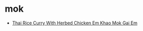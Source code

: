 # mok

 * [Thai Rice Curry With Herbed Chicken Em Khao Mok Gai Em](../../index/t/thai-rice-curry-with-herbed-chicken-em-khao-mok-gai-em-355289.json)
